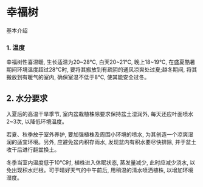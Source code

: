 # 幸福树

基本介绍





### 1. 温度

幸福树性喜温暖, 生长适温为20~28℃, 白天20~21℃, 晚上18~19℃, 在盛夏酷暑期间环境温度超过28℃时, 要将其搬放到有疏阴的通风凉爽处过夏;越冬期间, 将其搬放到有暖气的室内, 确保室温不低于8℃, 使其能安全过冬。

## 2. 水分要求

入夏后的高温干旱季节, 室内盆栽植株除要求保持盆土湿润外, 每天还应叶面喷水2~3次, 以降低环境温度。

若夏、秋季放于室外养护, 要加强植株及周围小环境的喷水, 为其创造一个凉爽湿润的适宜环境。另外, 应避免盆内积存雨水, 发现盆内有积水要尽快排除, 并于盆土收干后进行翻盆换土。

冬季当室内温度低于10℃时, 植株进入休眠状态, 蒸发量减少, 此时应减少浇水, 以免出现积水烂根。可于晴好天气的中午前后, 用稍温的清水喷洒植株, 以增加环境湿度。